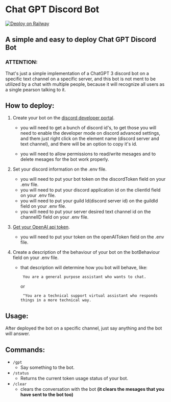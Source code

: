 # Chat GPT Discord Bot

[![Deploy on Railway](https://railway.app/button.svg)](https://railway.app/template/Pix4wh?referralCode=MUugF-)

## A simple and easy to deploy Chat GPT Discord Bot

### **ATTENTION:**

That's just a simple implementation of a ChatGPT 3 discord bot on a specific text channel on a specific server, and this bot is not ment to be utilized by a chat with multiple people, because it will recognize all users as a single pearson talking to it.

## **How to deploy:**

1. Create your bot on the [discord developer portal](https://discord.com/developers).
   * you will need to get a bunch of discord id's, to get those you will need to enable the developer mode on discord advanced settings, and them just right click on the element name (discord server and text channel), and there will be an option to copy it's id.
     
   * you will need to allow permissions to read/write mesages and to delete mesages for the bot work properly.
2. Set your discord information on the .env file.
   * you will need to put your bot token on the discordToken field on your .env file.
   * you will need to put your discord application id on the clientId field on your .env file.
   * you will need to put your guild Id(discord server id) on the guildId field on your .env file.
   * you will need to put your server desired text channel id on the channelID field on your .env file.

3. [Get your OpenAI api token](https://platform.openai.com/).  
   * you will need to put your token on the openAIToken field on the .env file.
    
4. Create a description of the behaviour of your bot on the botBehaviour field on your .env file.
   * that description will determine how you bot will behave, like:
    
          You are a general purpose assistant who wants to chat. 
        or
      
          "You are a technical support virtual assistant who responds things in a more technical way.


## **Usage:**

After deployed the bot on a specific channel, just say anything and the bot will answer.

## **Commands:**
* `/gpt`
  * Say something to the bot.
* `/status`
  * Returns the current token usage status of your bot.
* `/clear`
  * clears the conversation with the bot 
   **(it clears the mesages that you have sent to the bot too)**


  
  
